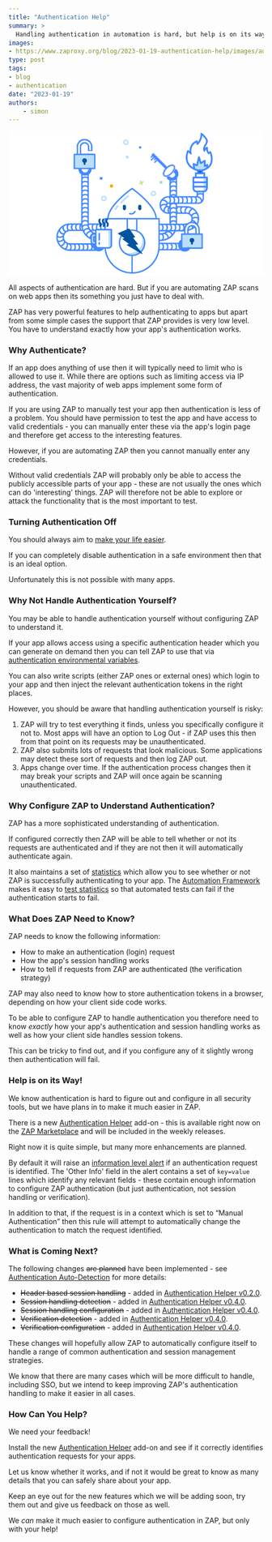 ```yaml
---
title: "Authentication Help"
summary: >
  Handling authentication in automation is hard, but help is on its way.
images:
- https://www.zaproxy.org/blog/2023-01-19-authentication-help/images/auth-help.png
type: post
tags:
- blog
- authentication
date: "2023-01-19"
authors: 
    - simon
---
```


![ZAPbot authentication help](images/auth-help.png)

All aspects of authentication are hard.
But if you are automating ZAP scans on web apps then its something you just have to deal with.

ZAP has very powerful features to help authenticating to apps but apart from some simple cases the support that ZAP provides is very low level. You have to understand exactly how your app's authentication works.

### Why Authenticate?

If an app does anything of use then it will typically need to limit who is allowed to use it.
While there are options such as limiting access via IP address, the vast majority of web apps implement some form of authentication.

If you are using ZAP to manually test your app then authentication is less of a problem. 
You should have permission to test the app and have access to valid credentials - you can manually enter these via the app's login page and therefore get access to the interesting features.

However, if you are automating ZAP then you cannot manually enter any credentials.

Without valid credentials ZAP will probably only be able to access the publicly accessible parts of your app - these are not usually the ones which can do 'interesting' things. ZAP will therefore not be able to explore or attack the functionality that is the most important to test.

### Turning Authentication Off

You should always aim to [make your life easier](/docs/authentication/make-your-life-easier/).

If you can completely disable authentication in a safe environment then that is an ideal option.

Unfortunately this is not possible with many apps.

### Why Not Handle Authentication Yourself?

You may be able to handle authentication yourself without configuring ZAP to understand it.

If your app allows access using a specific authentication header which you can generate on demand then you can tell ZAP to use that via [authentication environmental variables](/docs/authentication/handling-auth-yourself/#authentication-env-vars).

You can also write scripts (either ZAP ones or external ones) which login to your app and then inject the relevant authentication tokens in the right places.

However, you should be aware that handling authentication yourself is risky:

1. ZAP will try to test everything it finds, unless you specifically configure it not to.
Most apps will have an option to Log Out - if ZAP uses this then from that point on its requests may be unauthenticated.
1. ZAP also submits lots of requests that look malicious. Some applications may detect these sort of requests and then log ZAP out.
1. Apps change over time. If the authentication process changes then it may break your scripts and ZAP will once again be scanning unauthenticated.

### Why Configure ZAP to Understand Authentication?

ZAP has a more sophisticated understanding of authentication.

If configured correctly then ZAP will be able to tell whether or not its requests are authenticated and if they are not then it will automatically authenticate again.

It also maintains a set of [statistics](/internal-statistics/) which allow you to see whether or not ZAP is successfully authenticating to your app.
The [Automation Framework](/docs/automate/automation-framework/) makes it easy to [test statistics](/docs/desktop/addons/automation-framework/authentication/#authentication-statistics) so that automated tests can fail if the authentication starts to fail.

### What Does ZAP Need to Know?

ZAP needs to know the following information:

* How to make an authentication (login) request
* How the app's session handling works
* How to tell if requests from ZAP are authenticated (the verification strategy)

ZAP may also need to know how to store authentication tokens in a browser, depending on how your client side code works.

To be able to configure ZAP to handle authentication you therefore need to know _exactly_ how your app's authentication and session handling works as well as how your client side handles session tokens.

This can be tricky to find out, and if you configure any of it slightly wrong then authentication will fail.

### Help is on its Way!

We know authentication is hard to figure out and configure in all security tools, but we have plans in to make it much easier in ZAP.

There is a new [Authentication Helper](/docs/desktop/addons/authentication-helper/) add-on - this is available right now on the [ZAP Marketplace](/addons/) and will be included in the weekly releases.

Right now it is quite simple, but many more enhancements are planned.

By default it will raise an [information level alert](/docs/alerts/10111/) if an authentication request is identified.
The 'Other Info' field in the alert contains a set of `key=value` lines which identify any relevant fields - these contain enough information to configure ZAP authentication (but just authentication, not session handling or verification).

In addition to that, if the request is in a context which is set to “Manual Authentication” then this rule will attempt to automatically change the authentication to match the request identified.

### What is Coming Next?

The following changes ~~are planned~~ have been implemented - see [Authentication Auto-Detection](/blog/2023-05-02-authentication-auto-detection/) for more details:

* ~~Header based session handling~~ - added in [Authentication Helper v0.2.0](https://github.com/zaproxy/zap-extensions/releases/tag/authhelper-v0.2.0).
* ~~Session handling detection~~ - added in [Authentication Helper v0.4.0](https://github.com/zaproxy/zap-extensions/releases/tag/authhelper-v0.4.0).
* ~~Session handling configuration~~ - added in [Authentication Helper v0.4.0](https://github.com/zaproxy/zap-extensions/releases/tag/authhelper-v0.4.0).
* ~~Verification detection~~ - added in [Authentication Helper v0.4.0](https://github.com/zaproxy/zap-extensions/releases/tag/authhelper-v0.4.0).
* ~~Verification configuration~~ - added in [Authentication Helper v0.4.0](https://github.com/zaproxy/zap-extensions/releases/tag/authhelper-v0.4.0).

These changes will hopefully allow ZAP to automatically configure itself to handle a range of common authentication and session management strategies.

We know that there are many cases which will be more difficult to handle, including SSO, but we intend to keep improving ZAP's authentication handling to make it easier in all cases.

### How Can You Help?

We need your feedback!

Install the new [Authentication Helper](/docs/desktop/addons/authentication-helper/) add-on and see if it correctly identifies authentication requests for your apps.

Let us know whether it works, and if not it would be great to know as many details that you can safely share about your app.

Keep an eye out for the new features which we will be adding soon, try them out and give us feedback on those as well.

We _can_ make it much easier to configure authentication in ZAP, but only with your help!